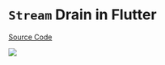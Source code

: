 # `Stream` Drain in Flutter

[Source Code](../source/stream-drain-in-flutter.dart)

![](../images/stream-drain-in-flutter.jpg)
